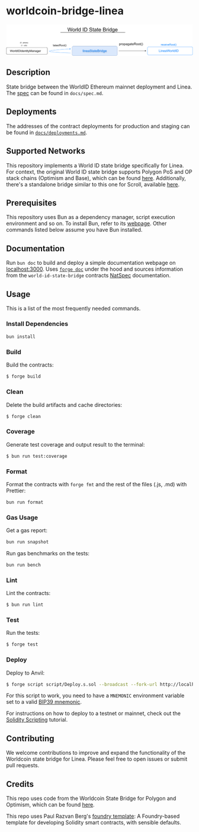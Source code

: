 # worldcoin-bridge-linea

![spec](docs/state-bridge.svg)

## Description

State bridge between the WorldID Ethereum mainnet deployment and Linea. The [spec](./docs/spec.md) can be found in
`docs/spec.md`.

## Deployments

The addresses of the contract deployments for production and staging can be found in
[`docs/deployments.md`](./docs/deployments.md#production).

## Supported Networks

This repository implements a World ID state bridge specifically for Linea. For context, the original World ID state
bridge supports Polygon PoS and OP stack chains (Optimism and Base), which can be found
[here](https://github.com/worldcoin/world-id-state-bridge). Additionally, there's a standalone bridge similar to this
one for Scroll, available [here](https://github.com/dragan2234/worldcoin-scroll-bridge).

## Prerequisites

This repository uses Bun as a dependency manager, script execution environment and so on. To install Bun, refer to its
[webpage](https://bun.sh/docs/installation). Other commands listed below assume you have Bun installed.

## Documentation

Run `bun doc` to build and deploy a simple documentation webpage on [localhost:3000](https://localhost:3000). Uses
[`forge doc`](https://book.getfoundry.sh/reference/forge/forge-doc#forge-doc) under the hood and sources information
from the `world-id-state-bridge` contracts [NatSpec](https://docs.soliditylang.org/en/latest/natspec-format.html)
documentation.

## Usage

This is a list of the most frequently needed commands.

### Install Dependencies

```sh
bun install
```

### Build

Build the contracts:

```sh
$ forge build
```

### Clean

Delete the build artifacts and cache directories:

```sh
$ forge clean
```

### Coverage

Generate test coverage and output result to the terminal:

```sh
$ bun run test:coverage
```

### Format

Format the contracts with `forge fmt` and the rest of the files (.js, .md) with Prettier:

```sh
bun run format
```

### Gas Usage

Get a gas report:

```sh
bun run snapshot
```

Run gas benchmarks on the tests:

```sh
bun run bench
```

### Lint

Lint the contracts:

```sh
$ bun run lint
```

### Test

Run the tests:

```sh
$ forge test
```

### Deploy

Deploy to Anvil:

```sh
$ forge script script/Deploy.s.sol --broadcast --fork-url http://localhost:8545
```

For this script to work, you need to have a `MNEMONIC` environment variable set to a valid
[BIP39 mnemonic](https://iancoleman.io/bip39/).

For instructions on how to deploy to a testnet or mainnet, check out the
[Solidity Scripting](https://book.getfoundry.sh/tutorials/solidity-scripting.html) tutorial.

## Contributing

We welcome contributions to improve and expand the functionality of the Worldcoin state bridge for Linea. Please feel
free to open issues or submit pull requests.

## Credits

This repo uses code from the Worldcoin State Bridge for Polygon and Optimism, which can be found
[here](https://github.com/worldcoin/world-id-state-bridge).

This repo uses Paul Razvan Berg's [foundry template](https://github.com/paulrberg/foundry-template/): A Foundry-based
template for developing Solidity smart contracts, with sensible defaults.
